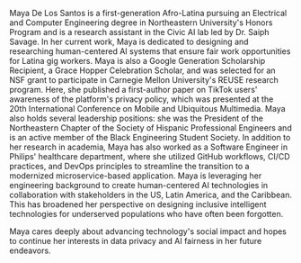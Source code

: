 Maya De Los Santos is a first-generation Afro-Latina pursuing an Electrical and Computer Engineering degree in Northeastern University's Honors Program and is a research assistant in the Civic AI lab led by Dr. Saiph Savage. In her current work, Maya is dedicated to designing and researching human-centered AI systems that ensure fair work opportunities for Latina gig workers. Maya is also a Google Generation Scholarship Recipient, a Grace Hopper Celebration Scholar, and was selected for an NSF grant to participate in Carnegie Mellon University's REUSE research program. Here, she published a first-author paper on TikTok users' awareness of the platform's privacy policy, which was presented at the 20th International Conference on Mobile and Ubiquitous Multimedia. Maya also holds several leadership positions: she was the President of the Northeastern Chapter of the Society of Hispanic Professional Engineers and is an active member of the Black Engineering Student Society. In addition to her research in academia, Maya has also worked as a Software Engineer in Philips' healthcare department, where she utilized GitHub workflows, CI/CD practices, and DevOps principles to streamline the transition to a modernized microservice-based application. Maya is leveraging her engineering background to create human-centered AI technologies in collaboration with stakeholders in the US, Latin America, and the Caribbean. This has broadened her perspective on designing inclusive intelligent technologies for underserved populations who have often been forgotten.

Maya cares deeply about advancing technology's social impact and hopes to continue her interests in data privacy and AI fairness in her future endeavors.
